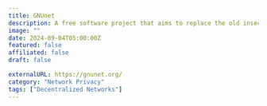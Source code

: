 ```yaml
---
title: GNUnet
description: A free software project that aims to replace the old insecure Internet protocol stack with a self-organizing and decentralized network.
image: ""
date: 2024-09-04T05:00:00Z
featured: false
affiliated: false
draft: false

externalURL: https://gnunet.org/
category: "Network Privacy"
tags: ["Decentralized Networks"]
---
```

